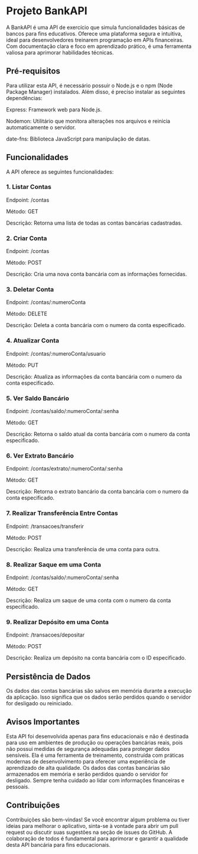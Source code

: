 # Projeto BankAPI
A BankAPI é uma API de exercício que simula funcionalidades básicas de bancos para fins educativos. Oferece uma plataforma segura e intuitiva, ideal para desenvolvedores treinarem programação em APIs financeiras. Com documentação clara e foco em aprendizado prático, é uma ferramenta valiosa para aprimorar habilidades técnicas.

## Pré-requisitos
Para utilizar esta API, é necessário possuir o Node.js e o npm (Node Package Manager) instalados. Além disso, é preciso instalar as seguintes dependências:

Express: Framework web para Node.js.

Nodemon: Utilitário que monitora alterações nos arquivos e reinicia automaticamente o servidor.

date-fns: Biblioteca JavaScript para manipulação de datas.

## Funcionalidades
A API oferece as seguintes funcionalidades:

### 1. Listar Contas
Endpoint: /contas

Método: GET

Descrição: Retorna uma lista de todas as contas bancárias cadastradas.

### 2. Criar Conta
Endpoint: /contas

Método: POST

Descrição: Cria uma nova conta bancária com as informações fornecidas.

### 3. Deletar Conta
Endpoint: /contas/:numeroConta

Método: DELETE

Descrição: Deleta a conta bancária com o numero da conta especificado.

### 4. Atualizar Conta
Endpoint: /contas/:numeroConta/usuario

Método: PUT

Descrição: Atualiza as informações da conta bancária com o numero da conta especificado.

### 5. Ver Saldo Bancário
Endpoint: /contas/saldo/:numeroConta/:senha

Método: GET

Descrição: Retorna o saldo atual da conta bancária com o numero da conta especificado.

### 6. Ver Extrato Bancário
Endpoint: /contas/extrato/:numeroConta/:senha

Método: GET

Descrição: Retorna o extrato bancário da conta bancária com o numero da conta especificado.

### 7. Realizar Transferência Entre Contas
Endpoint: /transacoes/transferir

Método: POST

Descrição: Realiza uma transferência de uma conta para outra.

### 8. Realizar Saque em uma Conta
Endpoint: /contas/saldo/:numeroConta/:senha

Método: GET

Descrição: Realiza um saque de uma conta com o numero da conta especificado.

### 9. Realizar Depósito em uma Conta
Endpoint: /transacoes/depositar

Método: POST

Descrição: Realiza um depósito na conta bancária com o ID especificado.

## Persistência de Dados
Os dados das contas bancárias são salvos em memória durante a execução da aplicação. Isso significa que os dados serão perdidos quando o servidor for desligado ou reiniciado.

## Avisos Importantes
Esta API foi desenvolvida apenas para fins educacionais e não é destinada para uso em ambientes de produção ou operações bancárias reais, pois não possui medidas de segurança adequadas para proteger dados sensíveis. Ela é uma ferramenta de treinamento, construída com práticas modernas de desenvolvimento para oferecer uma experiência de aprendizado de alta qualidade.
Os dados das contas bancárias são armazenados em memória e serão perdidos quando o servidor for desligado.
Sempre tenha cuidado ao lidar com informações financeiras e pessoais.

## Contribuições
Contribuições são bem-vindas! Se você encontrar algum problema ou tiver ideias para melhorar o aplicativo, sinta-se à vontade para abrir um pull request ou discutir suas sugestões na seção de issues do GitHub. A colaboração de todos é fundamental para aprimorar e garantir a qualidade desta API bancária para fins educacionais.



